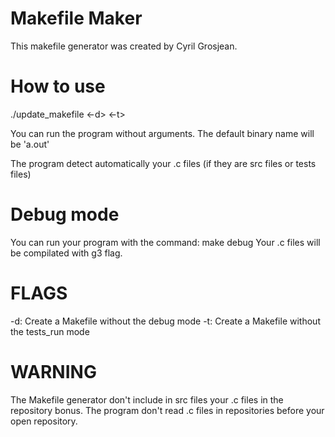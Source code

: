 # Makefile Maker
This makefile generator was created by Cyril Grosjean.

# How to use
./update_makefile <binary name> <-d> <-t>

You can run the program without arguments.
The default binary name will be 'a.out'

The program detect automatically your .c files (if they are src files or tests files)

# Debug mode

You can run your program with the command: make debug
Your .c files will be compilated with g3 flag.

# FLAGS

-d: Create a Makefile without the debug mode
-t: Create a Makefile without the tests_run mode

# WARNING

The Makefile generator don't include in src files your .c files in the repository bonus.
The program don't read .c files in repositories before your open repository.